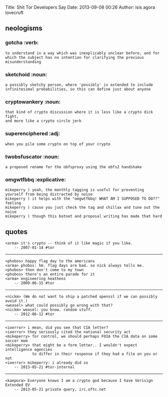 Title: Shit Tor Developers Say
Date: 2013-09-08 00:26
Author: isis agora lovecruft

## neologisms

### gotcha                                                             :verb:
    to understand in a way which was inexplicably unclear before, and for
    which the subject has no intention for clarifying the previous
    misunderstanding

### sketchoid                                                          :noun:
    a possibly sketchy person, where 'possibly' is extended to include
    infinitesimal probabilities, so this can define just about anyone

### cryptowankery                                                      :noun:
    that kind of crypto discussion where it is less like a crypto dick fight,
    and more like a crypto circle jerk

### superenciphered                                                     :adj:
    when you pile some crypto on top of your crypto

### twobsfuscator                                                      :noun:
    a proposed rename for the obfsproxy using the obfs2 handshake

### omgwtfbbq                                                   :explicative:
    mikeperry ) yeah, the monthly tagging is useful for preventing yourself from being distracted by noise
    mikeperry ) it helps with the "omgwtfbbq! WHAT AM I SUPPOSED TO DO??" feeling
    mikeperry ) cause you just check the tag and chillax and tune out the noise
    mikeperry ) though this botnet and proposal writing has made that hard

## quotes

    <arma> it's crypto -- think of it like magic if you like.
        -- 2007-01-14 #tor
---
    <phobos> happy flag day to the americans
    <arma> phobos: hm. flag days are bad. so nick always tells me.
    <phobos> then don't come to my town
    <phobos> there's an entire parade for it
    <arma> engineering heathens
        -- 2009-06-15 #tor
---
    <nickm> (We do not want to ship a patched openssl if we can possibly avoid it.)
    <weasel> what could possibly go wrong with that?
    <nickm> weasel: you know. random stuff.
        -- 2012-06-12 #tor
---
    <ioerror> i mean, did you see that CIA letter?
    <ioerror> they seriously cited the national security act
    <mikeperry> for control, we should perhaps FOIA the CIA data on some soccer mom
    <mikeperry> that might be a form letter.. I wouldn't expect intelligence agencies 
                to differ in their response if they had a file on you or not
    <ioerror> mikeperry: i already did so
        -- 2013-05-21 #tor-internal
---
    <kaepora> Everyone knows I am a crypto god because I have Verisign Extended EV
        -- 2013-05-21 private query, irc.oftc.net
